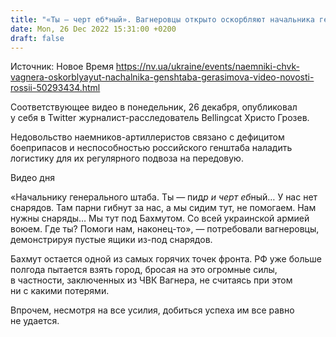 ```yaml
---
title: "«Ты — черт еб*ный». Вагнеровцы открыто оскорбляют начальника генштаба РФ Герасимова — видео"
date: Mon, 26 Dec 2022 15:31:00 +0200
draft: false
---
```

Источник: Новое Время https://nv.ua/ukraine/events/naemniki-chvk-vagnera-oskorblyayut-nachalnika-genshtaba-gerasimova-video-novosti-rossii-50293434.html


 Соответствующее видео в понедельник, 26 декабря, опубликовал у себя в Twitter журналист-расследователь Bellingcat Христо Грозев.

Недовольство наемников-артиллеристов связано с дефицитом боеприпасов и неспособностью российского генштаба наладить логистику для их регулярного подвоза на передовую.

 Видео дня   

«Начальнику генерального штаба. Ты — пид*р и черт еб*ный… У нас нет снарядов. Там парни гибнут за нас, а мы сидим тут, не помогаем. Нам нужны снаряды… Мы тут под Бахмутом. Со всей украинской армией воюем. Где ты? Помоги нам, наконец-то», — потребовали вагнеровцы, демонстрируя пустые ящики из-под снарядов.

Бахмут остается одной из самых горячих точек фронта. РФ уже больше полгода пытается взять город, бросая на это огромные силы, в частности, заключенных из ЧВК Вагнера, не считаясь при этом ни с какими потерями.

Впрочем, несмотря на все усилия, добиться успеха им все равно не удается.

